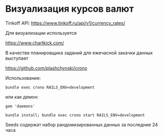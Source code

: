 # Визуализация курсов валют

Tinkoff API: https://www.tinkoff.ru/api/v1/currency_rates/

Для визуализации используется

https://www.chartkick.com/

В качестве планировщика заданий для ежечасной закачки данных выступает

https://github.com/plashchynski/crono

Использование:

`bundle exec crono RAILS_ENV=development`

или как демон:

`gem 'daemons'`

`bundle install; bundle exec crono start RAILS_ENV=development`

Seeds содержат набор рандомизированных данных за последние 24 часа

